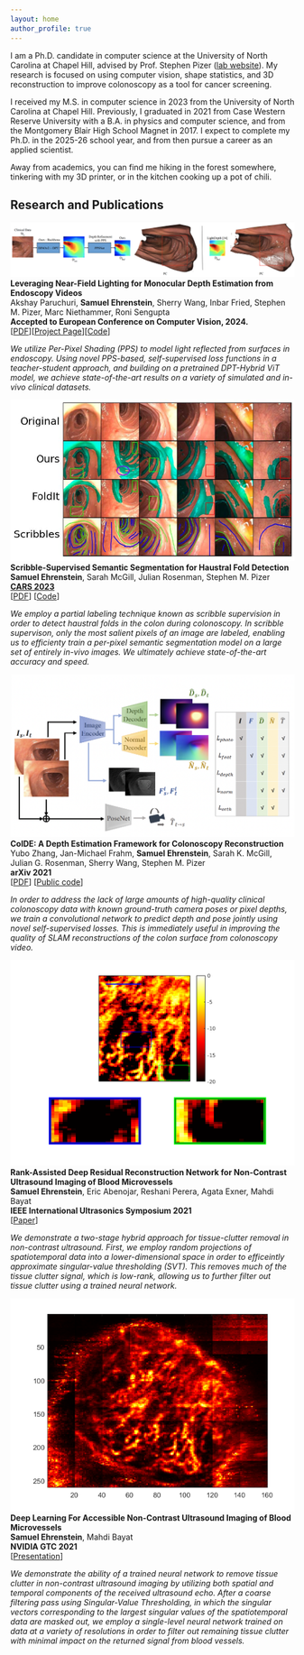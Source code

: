 ```yaml
---
layout: home
author_profile: true
---
```

I am a Ph.D. candidate in computer science at the University of North Carolina at Chapel Hill, advised by Prof. Stephen Pizer (<a href="http://midag.cs.unc.edu">lab website</a>). My research is focused on using computer vision, shape statistics, and 3D reconstruction to improve colonoscopy as a tool for cancer screening.

I received my M.S. in computer science in 2023 from the University of North Carolina at Chapel Hill. Previously, I graduated in 2021 from Case Western Reserve University with a B.A. in physics and computer science, and from the Montgomery Blair High School Magnet in 2017. I expect to complete my Ph.D. in the 2025-26 school year, and from then pursue a career as an applied scientist.

Away from academics, you can find me hiking in the forest somewhere, tinkering with my 3D printer, or in the kitchen cooking up a pot of chili.

## Research and Publications
<div class="paper-fig-description">
<img src="/assets/images/teaser_figure.png"/>
<div class="paper-description">
<b>Leveraging Near-Field Lighting for Monocular Depth Estimation from Endoscopy Videos</b><br/>
Akshay Paruchuri, <b>Samuel Ehrenstein</b>, Sherry Wang, Inbar Fried, Stephen M. Pizer, Marc Niethammer, Roni Sengupta<br/>
<b>Accepted to European Conference on Computer Vision, 2024.</b><br/>
[<a href="https://arxiv.org/pdf/2403.17915.pdf">PDF</a>][<a href="https://ppsnet.github.io/">Project Page</a>][<a href="https://github.com/Roni-Lab/PPSNet">Code</a>]
<p>
<i>We utilize Per-Pixel Shading (PPS) to model light reflected from surfaces in endoscopy. Using novel PPS-based, self-supervised loss functions in a teacher-student approach, and building on a pretrained DPT-Hybrid ViT model, we achieve state-of-the-art results on a variety of simulated and in-vivo clinical datasets.</i>
</p>
</div>
</div>

<div class="paper-fig-description">
<img src="/assets/images/fold_paper_teaser_figure.jpg"/>
<div class="paper-description">
<b>Scribble-Supervised Semantic Segmentation for Haustral Fold Detection</b>
<b>Samuel Ehrenstein</b>, Sarah McGill, Julian Rosenman, Stephen M. Pizer <br/>
<b><a href="https://www.cars-int.org/cars-2023/welcome-to-cars-2023/">CARS 2023</a></b><br/>
[<a href="http://midag.cs.unc.edu/pubs/papers/fold_paper_revised_3.pdf">PDF</a>]
[<a href="https://github.com/qscgy/ridge-detector">Code</a>]
<p><i>
We employ a partial labeling technique known as scribble supervision in order to detect haustral folds in the colon during colonoscopy. In scribble supervison, only the most salient pixels of an image are labeled, enabling us to efficienty train a per-pixel semantic segmentation model on a large set of entirely in-vivo images. We ultimately achieve state-of-the-art accuracy and speed.
</i></p>
</div>
</div>

<div class="paper-fig-description">
<img src="assets/images/colde_teaser_figure.png"/>
<div class="paper-description">
<b>ColDE: A Depth Estimation Framework for Colonoscopy Reconstruction</b><br>
Yubo Zhang, Jan-Michael Frahm, <b>Samuel Ehrenstein</b>, Sarah K. McGill, Julian G. Rosenman, Sherry Wang, Stephen M. Pizer<br>
<b>arXiv 2021</b><br>
[<a href="https://arxiv.org/pdf/2111.10371.pdf">PDF</a>]
[<a href="https://github.com/zhangybzbo/ColonHoleDetect">Public code</a>]
<p><i>
In order to address the lack of large amounts of high-quality clinical colonoscopy data with known ground-truth camera poses or pixel depths, we train a convolutional network to predict depth and pose jointly using novel self-supervised losses. This is immediately useful in improving the quality of SLAM reconstructions of the colon surface from colonoscopy video.
</i></p>
</div>
</div>

<div class="paper-fig-description">
<img src="assets/images/ius_teaser_figure.png"/>
<div class="paper-description">
<b>Rank-Assisted Deep Residual Reconstruction Network for Non-Contrast Ultrasound Imaging of Blood Microvessels</b><br>
<b>Samuel Ehrenstein</b>, Eric Abenojar, Reshani Perera, Agata Exner, Mahdi Bayat<br>
<b>IEEE International Ultrasonics Symposium 2021</b><br>
[<a href="https://dx.doi.org/10.1109/IUS52206.2021.9593817">Paper</a>]
<p><i>
We demonstrate a two-stage hybrid approach for tissue-clutter removal in non-contrast ultrasound. First, we employ random projections of spatiotemporal data into a lower-dimensional space in order to efficeintly approximate singular-value thresholding (SVT). This removes much of the tissue clutter signal, which is low-rank, allowing us to further filter out tissue clutter using a trained neural network.
</i></p>
</div>
</div>

<div class="paper-fig-description">
<img src="assets/images/gtc_teaser_figure.png"/>
<div class="paper-description">
<b>Deep Learning For Accessible Non-Contrast Ultrasound Imaging of Blood Microvessels</b><br>
<b>Samuel Ehrenstein</b>, Mahdi Bayat<br>
<b>NVIDIA GTC 2021</b><br>
[<a href="https://www.nvidia.com/en-us/on-demand/session/gtcspring21-s31620/">Presentation</a>]

<p><i>We demonstrate the ability of a trained  neural network to remove tissue clutter in non-contrast ultrasound imaging by utilizing both spatial and temporal components of the received ultrasound echo. After a coarse filtering pass using Singular-Value Thresholding, in which the singular vectors corresponding to the largest singular values of the spatiotemporal data are masked out, we employ a single-level neural network trained on data at a variety of resolutions in order to filter out remaining tissue clutter with minimal impact on the returned signal from blood vessels.</i></p>
</div>
</div>